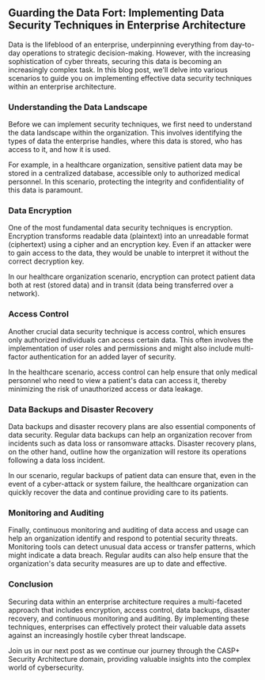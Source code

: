 ## Guarding the Data Fort: Implementing Data Security Techniques in Enterprise Architecture

Data is the lifeblood of an enterprise, underpinning everything from day-to-day operations to strategic decision-making. However, with the increasing sophistication of cyber threats, securing this data is becoming an increasingly complex task. In this blog post, we'll delve into various scenarios to guide you on implementing effective data security techniques within an enterprise architecture.

### Understanding the Data Landscape

Before we can implement security techniques, we first need to understand the data landscape within the organization. This involves identifying the types of data the enterprise handles, where this data is stored, who has access to it, and how it is used.

For example, in a healthcare organization, sensitive patient data may be stored in a centralized database, accessible only to authorized medical personnel. In this scenario, protecting the integrity and confidentiality of this data is paramount.

### Data Encryption

One of the most fundamental data security techniques is encryption. Encryption transforms readable data (plaintext) into an unreadable format (ciphertext) using a cipher and an encryption key. Even if an attacker were to gain access to the data, they would be unable to interpret it without the correct decryption key.

In our healthcare organization scenario, encryption can protect patient data both at rest (stored data) and in transit (data being transferred over a network).

### Access Control

Another crucial data security technique is access control, which ensures only authorized individuals can access certain data. This often involves the implementation of user roles and permissions and might also include multi-factor authentication for an added layer of security.

In the healthcare scenario, access control can help ensure that only medical personnel who need to view a patient's data can access it, thereby minimizing the risk of unauthorized access or data leakage.

### Data Backups and Disaster Recovery

Data backups and disaster recovery plans are also essential components of data security. Regular data backups can help an organization recover from incidents such as data loss or ransomware attacks. Disaster recovery plans, on the other hand, outline how the organization will restore its operations following a data loss incident.

In our scenario, regular backups of patient data can ensure that, even in the event of a cyber-attack or system failure, the healthcare organization can quickly recover the data and continue providing care to its patients.

### Monitoring and Auditing

Finally, continuous monitoring and auditing of data access and usage can help an organization identify and respond to potential security threats. Monitoring tools can detect unusual data access or transfer patterns, which might indicate a data breach. Regular audits can also help ensure that the organization's data security measures are up to date and effective.

### Conclusion

Securing data within an enterprise architecture requires a multi-faceted approach that includes encryption, access control, data backups, disaster recovery, and continuous monitoring and auditing. By implementing these techniques, enterprises can effectively protect their valuable data assets against an increasingly hostile cyber threat landscape.

Join us in our next post as we continue our journey through the CASP+ Security Architecture domain, providing valuable insights into the complex world of cybersecurity.
